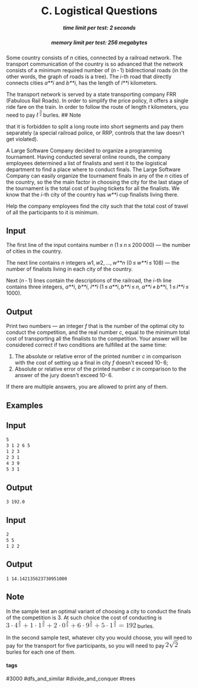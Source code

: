 <h1 style='text-align: center;'> C. Logistical Questions</h1>

<h5 style='text-align: center;'>time limit per test: 2 seconds</h5>
<h5 style='text-align: center;'>memory limit per test: 256 megabytes</h5>

Some country consists of *n* cities, connected by a railroad network. The transport communication of the country is so advanced that the network consists of a minimum required number of (*n* - 1) bidirectional roads (in the other words, the graph of roads is a tree). The *i*-th road that directly connects cities *a**i* and *b**i*, has the length of *l**i* kilometers.

The transport network is served by a state transporting company FRR (Fabulous Rail Roads). In order to simplify the price policy, it offers a single ride fare on the train. In order to follow the route of length *t* kilometers, you need to pay ![](images/d859317482668da17f2b69b7470d5fc143216fb4.png) burles. ## Note

 that it is forbidden to split a long route into short segments and pay them separately (a special railroad police, or RRP, controls that the law doesn't get violated).

A Large Software Company decided to organize a programming tournament. Having conducted several online rounds, the company employees determined a list of finalists and sent it to the logistical department to find a place where to conduct finals. The Large Software Company can easily organize the tournament finals in any of the *n* cities of the country, so the the main factor in choosing the city for the last stage of the tournament is the total cost of buying tickets for all the finalists. We know that the *i*-th city of the country has *w**i* cup finalists living there.

Help the company employees find the city such that the total cost of travel of all the participants to it is minimum.

## Input

The first line of the input contains number *n* (1 ≤ *n* ≤ 200 000) — the number of cities in the country.

The next line contains *n* integers *w*1, *w*2, ..., *w**n* (0 ≤ *w**i* ≤ 108) — the number of finalists living in each city of the country.

Next (*n* - 1) lines contain the descriptions of the railroad, the *i*-th line contains three integers, *a**i*, *b**i*, *l**i* (1 ≤ *a**i*, *b**i* ≤ *n*, *a**i* ≠ *b**i*, 1 ≤ *l**i* ≤ 1000).

## Output

Print two numbers — an integer *f* that is the number of the optimal city to conduct the competition, and the real number *c*, equal to the minimum total cost of transporting all the finalists to the competition. Your answer will be considered correct if two conditions are fulfilled at the same time: 

1. The absolute or relative error of the printed number *c* in comparison with the cost of setting up a final in city *f* doesn't exceed 10- 6;
2. Absolute or relative error of the printed number *c* in comparison to the answer of the jury doesn't exceed 10- 6.

If there are multiple answers, you are allowed to print any of them.

## Examples

## Input


```
5  
3 1 2 6 5  
1 2 3  
2 3 1  
4 3 9  
5 3 1  

```
## Output


```
3 192.0
```
## Input


```
2  
5 5  
1 2 2  

```
## Output


```
1 14.142135623730951000  

```
## Note

In the sample test an optimal variant of choosing a city to conduct the finals of the competition is 3. At such choice the cost of conducting is ![](images/4219dfaeaed77b348dc7ca0c500739d1c0ff9e3f.png) burles.

In the second sample test, whatever city you would choose, you will need to pay for the transport for five participants, so you will need to pay ![](images/bec9396b77dab4487d19f32c85b0edb26924da8c.png) burles for each one of them.



#### tags 

#3000 #dfs_and_similar #divide_and_conquer #trees 